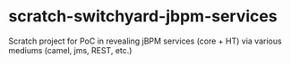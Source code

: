 scratch-switchyard-jbpm-services
================================

Scratch project for PoC in revealing jBPM services (core + HT) via various mediums (camel, jms, REST, etc.)